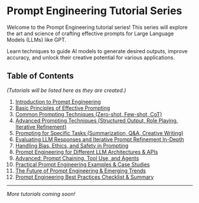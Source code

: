 # Prompt Engineering Tutorial Series

Welcome to the Prompt Engineering tutorial series! This series will explore the art and science of crafting effective prompts for Large Language Models (LLMs) like GPT.

Learn techniques to guide AI models to generate desired outputs, improve accuracy, and unlock their creative potential for various applications.

## Table of Contents

*(Tutorials will be listed here as they are created.)*

1.  [Introduction to Prompt Engineering](./01-pe-introduction/README.md)
2.  [Basic Principles of Effective Prompting](./02-pe-basic-principles/README.md)
3.  [Common Prompting Techniques (Zero-shot, Few-shot, CoT)](./03-pe-common-techniques/README.md)
4.  [Advanced Prompting Techniques (Structured Output, Role Playing, Iterative Refinement)](./04-pe-advanced-techniques/README.md)
5.  [Prompting for Specific Tasks (Summarization, Q&A, Creative Writing)](./05-pe-specific-tasks/README.md)
6.  [Evaluating LLM Responses and Iterative Prompt Refinement In-Depth](./06-pe-evaluation-iteration/README.md)
7.  [Handling Bias, Ethics, and Safety in Prompting](./07-pe-bias-ethics-safety/README.md)
8.  [Prompt Engineering for Different LLM Architectures & APIs](./08-pe-llm-architectures-apis/README.md)
9.  [Advanced: Prompt Chaining, Tool Use, and Agents](./09-pe-prompt-chaining-tool-use-agents/README.md)
10. [Practical Prompt Engineering Examples & Case Studies](./10-pe-examples-case-studies/README.md)
11. [The Future of Prompt Engineering & Emerging Trends](./11-pe-future-emerging-trends/README.md)
12. [Prompt Engineering Best Practices Checklist & Summary](./12-pe-best-practices-summary/README.md)

---

*More tutorials coming soon!*
